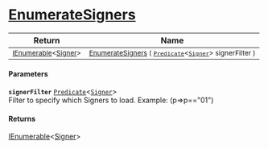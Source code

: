 # [EnumerateSigners](./MCYTLoader-100664003.md)



| Return | Name | 
| --- | --- | 
| <sub>[IEnumerable](https://docs.microsoft.com/en-us/dotnet/api/System.Collections.Generic.IEnumerable-1)\<[Signer](./../../Signer.md)></sub>| <sub>[EnumerateSigners](./MCYTLoader-100664003.md) ( [`Predicate`](https://docs.microsoft.com/en-us/dotnet/api/System.Predicate-1)\<[`Signer`](./../../Signer.md)> signerFilter )</sub>| <br>


#### Parameters
**`signerFilter`**  [`Predicate`](https://docs.microsoft.com/en-us/dotnet/api/System.Predicate-1)\<[`Signer`](./../../Signer.md)><br>Filter to specify which Signers to load. Example: (p=>p=="01")
#### Returns
[IEnumerable](https://docs.microsoft.com/en-us/dotnet/api/System.Collections.Generic.IEnumerable-1)\<[Signer](./../../Signer.md)><br>
